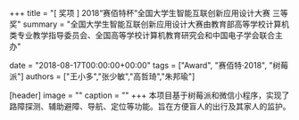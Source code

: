 +++
title = "[ 奖项 ] 2018“赛佰特杯”全国大学生智能互联创新应用设计大赛 三等奖"
summary = "全国大学生智能互联创新应用设计大赛由教育部高等学校计算机类专业教学指导委员会、全国高等学校计算机教育研究会和中国电子学会联合主办"

date = "2018-08-17T00:00:00+00:00"
tags = ["Award", "赛佰特·2018", "树莓派"]
authors = ["王小多","张少敏","高哲琦","朱邦瑜"]

[header]
image = ""
caption = ""
+++
本项目基于树莓派和微信小程序，实现了路障探测、辅助避障、导航、定位等功能。旨在方便盲人的出行及其家人的监护。
